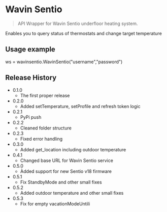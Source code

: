 # Wavin Sentio
> API Wrapper for Wavin Sentio underfloor heating system.

Enables you to query status of thermostats and change target temperature

## Usage example

ws = wavinsentio.WavinSentio("username","password")

## Release History

* 0.1.0
    * The first proper release
* 0.2.0
    * Added setTemperature, setProfile and refresh token logic
* 0.2.1
    * PyPi push
* 0.2.2
    * Cleaned folder structure
* 0.2.3
    * Fixed error handling
* 0.3.0
    * Added get_location including outdoor temperature
* 0.4.1
    * Changed base URL for Wavin Sentio service
* 0.5.0
    * Àdded support for new Sentio v18 firmware
* 0.5.1
    * Fix StandbyMode and other small fixes
* 0.5.2
    * Added outdoor temperature and other small fixes
* 0.5.3
    * Fix for empty vacationModeUntili